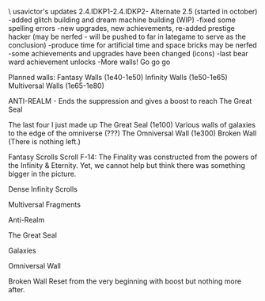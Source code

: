 \\ usavictor's updates
2.4.IDKP1-2.4.IDKP2- Alternate 2.5 (started in october)
-added glitch building and dream machine building (WIP)
-fixed some spelling errors
-new upgrades, new achievements, re-added prestige hacker (may be nerfed - will be pushed to far in lategame to serve as the conclusion)
-produce time for artificial time and space bricks may be nerfed
-some achievements and upgrades have been changed (icons)
-last bear ward achievement unlocks
-More walls! Go go go

Planned walls:
Fantasy Walls (1e40-1e50)
Infinity Walls (1e50-1e65)
Multiversal Walls (1e65-1e80)

ANTI-REALM - Ends the suppression and gives a boost to reach The Great Seal

The last four I just made up
The Great Seal (1e100)
Various walls of galaxies to the edge of the omniverse (???)
The Omniversal Wall (1e300)
Broken Wall (There is nothing left.)

Fantasy Scrolls
Scroll F-14: The Finality was constructed from the powers of the Infinity & Eternity. Yet, we cannot help but think there was something bigger in the picture.

Dense Infinity Scrolls

Multiversal Fragments

Anti-Realm

The Great Seal

Galaxies

Omniversal Wall

Broken Wall
Reset from the very beginning with boost but nothing more after.